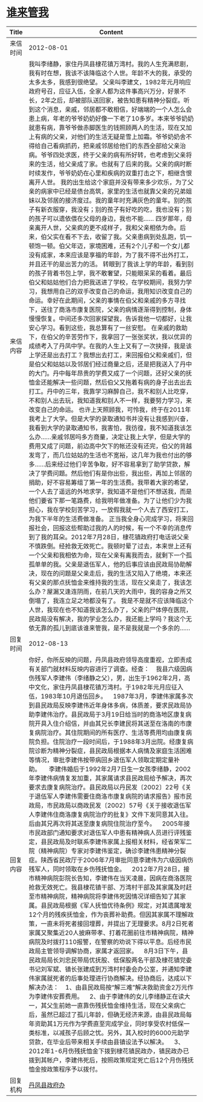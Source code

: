 # <a href="http://www.shangluo.gov.cn/zmhd/ldxxxx.jsp?urltype=leadermail.LeaderMailContentUrl&wbtreeid=1112&leadermailid=1330">谁来管我</a>
| Title |                                                                                                                                                                                                                                                                                                                                                                                                                                                                                                                                                                                                                                                                                                                                                                                                                                                                                    Content                                                                                                                                                                                                                                                                                                                                                                                                                                                                                                                                                                                                                                                                                                                                                                                                                                                                                    |
|:-----:|-------------------------------------------------------------------------------------------------------------------------------------------------------------------------------------------------------------------------------------------------------------------------------------------------------------------------------------------------------------------------------------------------------------------------------------------------------------------------------------------------------------------------------------------------------------------------------------------------------------------------------------------------------------------------------------------------------------------------------------------------------------------------------------------------------------------------------------------------------------------------------------------------------------------------------------------------------------------------------------------------------------------------------------------------------------------------------------------------------------------------------------------------------------------------------------------------------------------------------------------------------------------------------------------------------------------------------------------------------------------------------------------------------------------------------------------------------------------------------------------------------------------------------------------------------------------------------------------------------------------------------------------------------------------------------------------------------------------------------------------------------------------------------|
| 来信时间  | 2012-08-01                                                                                                                                                                                                                                                                                                                                                                                                                                                                                                                                                                                                                                                                                                                                                                                                                                                                                                                                                                                                                                                                                                                                                                                                                                                                                                                                                                                                                                                                                                                                                                                                                                                                                                                                                                    |
| 来信内容  | 我叫李绪静，家住丹凤县棣花镇万湾村。我的人生充满悲剧，我有时在想，我该不该降临这个人世。年龄不大的我，承受的太多太多，我感到很绝望。 父亲叫李建文，1982年元月响应政府号召，应征入伍，全家人都为这件事高兴万分，好景不长，2年之后，却被部队送回家，被告知患有精神分裂症。听到这个消息，亲戚，邻居都不敢相信，好端端的一个人怎么会患上病，年老的爷爷奶奶好像一下老了10多岁。本来爷爷奶奶就患有病，靠爷爷做赤脚医生的钱照顾两人的生活，现在又加上有病的父亲，对他们的生活无疑是雪上加霜。爷爷奶奶舍不得给自己看病抓药，把亲戚邻居给他们的东西全部给父亲治病。爷爷四处求医，终于父亲的病有所好转，也考虑到父亲将来的生活，给父亲成了家。也就有了后来的我。父亲的病时断时续发作，爷爷奶奶在心里和疾病的双重打击之下，相继含恨离开人世。 我的出生给这个家庭并没有带来多少欢乐，为了父亲的病家中已经是债台高筑，家里的生活也就靠父亲的兄弟姐妹以及邻居的接济度过。我的童年时充满灰色的童年。别的孩子有新衣服穿，我没有；别的孩子有好吃的吃，我也没有；别的孩子可以遗依偎在父母的身边，我也不能…… 四岁那年，母亲离开人世，父亲疯的更不成样子，我和父亲相依为命。后来，伯父实在看不下去，收留了我。父亲患病到处乱跑，饥一顿饱一顿。伯父年迈，家境困难，还有2个儿子和一个女儿都没有成家，本来应该是享福的年龄，为了我不得不出外打工，并且还干的是出苦力的活。 转眼到了我该上学的年龄，看到别的孩子背着书包上学，我不敢奢望，只能眼呆呆的看着。最后伯父和姑姑他们合力把我送进了学校，在学校期间，我努力学习，我想用自己的双手改变自己的命运，我用知识改变自己的命运。幸好在此期间，父亲的事情在伯父和亲戚的多方寻找下，送往了商洛市康复医院，父亲的病情逐渐得到控制，身体慢慢恢复。中间还多次回家探望我，告诉我他一切都好，让我安心学习。看到这些，我总算有了一丝安慰。 在亲戚的救助下，在伯父的辛苦劳作下，我拿回了一张张奖状，我以优异的成绩考入了丹凤中学。在我的人生上又有了一次抉择，我是该上学还是出去打工？我想出去打工，来回报伯父和亲戚们，但是伯父和姑姑以及邻居们经过商量之后，还是把我送入了丹中的大门。丹中每年昂贵的学费又成了一个问题，还好父亲的抚恤金还能解决一些问题，然后伯父又拖着有病的身子出去出去打工。丹中的三年，我靠学习麻醉自己，我不和别人比吃穿，不和别人出去玩，我知道我和别人不一样，我要努力学习，来改变自己的命运。 也许上天照顾我，可怜我，终于在2011年我考上了大学。但是大学的录取通知书并没有让我感到兴奋，我看到大学的录取通知书，我害怕，我彷徨，我不知道我该怎么办……亲戚邻居吗多方商量，决定让我上大学，但是大学的费用又成了问题，前边高中欠下的帐还没有还完，伯父的背越发弯了，而几位姑姑的生活也不宽裕，这几年为我也付出的够多……后来经过他们辛苦争取，好不容易拿到了助学贷款，解决了学费问题。然后他们有是你出些，我出些，再加上邻居的捐助，好不容易筹组了第一年的生活费。我带着大家的希望，一个人去了遥远的外地求学，我知道不是他们不想送我，而是他们要省下那一笔路费，给我明年做准备。为了让他们少为我担心，我在学校刻苦学习，一放假我就一个人去了西安打工，为我下半年的生活费做准备。 正当我全身心完成学习，将来回报社会，回报这些帮助过我的人的时候，有一个不幸的消息传到了我的耳朵。2012年7月28日，棣花镇政府打电话说父亲不慎跌倒。经抢救无效死亡。我顿时晕了过去，本来世上还有一个父亲和我相依为命，现在父亲有离我而去，就剩下一个孤孤单单的我。父亲是退伍军人，他的后事应该由民政局协助解决，现在的问题是父亲走后，我的生活又陷入了绝境，本来还有父亲的那点抚恤金来维持我的生活，现在父亲走了，我该怎么办？屋漏又逢连阴雨，在前几天的大雨中，我的容身之所又倒塌了，我连立足之地都没有了。 我是不是就不应该降临这个人世，我现在也不知道我该怎么办了，父亲的尸体停在医院，民政局没有解决，我的学业怎么办，我还能上学吗？我这个无依无靠的孤儿到底该谁来管我，是不是我就是一个多余的…… |
| 回复时间  | 2012-08-13                                                                                                                                                                                                                                                                                                                                                                                                                                                                                                                                                                                                                                                                                                                                                                                                                                                                                                                                                                                                                                                                                                                                                                                                                                                                                                                                                                                                                                                                                                                                                                                                                                                                                                                                                                    |
| 回复内容  | 你好，你所反映的问题，丹凤县政府领导高度重视，立即责成有关部门就材料反映内容进行了调查。经查：    我县六级因病伤残军人李建伟（李绪静之父），男，出生于1962年2月，高中文化，家住丹凤县棣花镇万湾村。于1982年元月应征入伍，1983年10月退伍回乡。    1987年3月，李建伟家属多次到县民政局反映李建伟近年身体多病，体质差，要求民政局协助李建伟治疗。县民政局于3月19日给当时的商洛地区康复病院开具入住介绍信，并由其兄长李建民将其送至在洛南的市康复病院治疗。其住院期间的所有医疗、生活等费用均由康复病院负担。住院治疗一段时间后，于1988年3月出院。经康复病院诊断为精神分裂症，县民政局根据本人病情及家庭生活困难等情况，审批李建伟按带病回乡退伍军人领取定期定量补助。     李建伟婚后于1992年2月7日生一女孩李绪静，2002年李建伟病情复发加重，其家属请求县民政局给予解决，再次要求去康复病院治疗。县民政局以丹民发〔2002〕22号《关于退伍军人李建伟需要住商洛市康复病院的请求报告》报市民政局，市民政局以商政民发〔2002〕57号《关于接收退伍军人李建伟住商洛康复病院治疗的批复》文件下发同意其入往。后由其兄再次将其送至康复病院住院治疗至今。    2005年接市民政部门通知要求对退伍军人中患有精神病人员进行评残鉴定，县民政局及时联系李建伟家属上报相关材料，经省荣军二院（精神病院）专家对李建伟鉴定，确诊李建伟患精神分裂症。陕西省民政厅于2006年7月审批同意李建伟为六级因病伤残军人，同时领取在乡伤残抚恤金。    2012年7月28日，接市精神病院彭院长告知，李建伟在当天凌晨，因病在商洛医院抢救无效死亡。我县棣花镇干部、万湾村干部及其家属及时赶至市精神病院，精神病院将李建伟死因情况详细告知了其家属。县民政局根据《军人抚恤优待条例》规定，对其遗属增发12个月的残疾抚恤金，作为丧葬补助费。但因其家属不理解政策，一直未将死者接回埋葬，并提出了无理要求。8月2日死者家属又聚集近20人披麻带孝、打着花圈前往市精神病院，精神病院及时拨打110报警，在警察的劝说下得以平息。后经市民政局主管领导调解协商，家属才返回家。    8月3日下午，县民政局局长刘忠民带局优抚股、低保股两名干部及棣花镇党委书记刘军斌、镇长张建成到万湾村村委会办公室，并通知李建伟家属就死者的后事处理进行协商解决。经协商后，达成以下解决办法：    1、由县民政局按“解三难”解决救助资金2万元作为李建伟安葬费用。    2、由于李建伟的女儿李绪静正在读大一，其父生前她一直靠伤残抚恤金维持生活，现在父亲病亡后，虽然已超过了孤儿年龄，但确无经济来源，由县民政局每年资助其1万元作为学费直至完成学业，同时享受农村低保一类标准，以减孩子后顾之忧。另外，其入校时的6000元助学贷款，在毕业后带来相关手续由县镇设法予以解决。    3、2012年1-6月伤残抚恤金下拨到棣花镇民政办，镇民政办已拨到其帐户，李建伟死后，按照政策规定死亡后12个月伤残抚恤金按政策程序予以拨付。                                                                                                                                                                                                                                                                                                                                                                                                                                              |
| 回复机构  | <a href="../../category/agencies/丹凤县政府办.md">丹凤县政府办</a>                                                                                                                                                                                                                                                                                                                                                                                                                                                                                                                                                                                                                                                                                                                                                                                                                                                                                                                                                                                                                                                                                                                                                                                                                                                                                                                                                                                                                                                                                                                                                                                                                                                                                                                        |